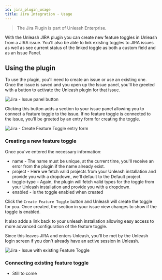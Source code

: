 ```yaml
---
id: jira_plugin_usage
title: Jira Integration - Usage
---
```


> The Jira Plugin is part of Unleash Enterprise.

With the Unleash JIRA plugin you can create new feature toggles in Unleash from a JIRA issue. You'll also be able to link existing toggles to JIRA issues as well as see current status of the linked toggle as both a custom field and as an Issue Panel.

## Using the plugin

To use the plugin, you'll need to create an issue or use an existing one. Once the issue is saved and you open up the Issue panel, you'll be greeted with a button to activate the Unleash plugin for that issue.

![Jira - Issue panel button](/img/jira_issue_panel_button.png)

Clicking this button adds a section to your issue panel allowing you to connect a feature toggle to the issue. If no feature toggle is connected to the issue, you'll be greeted by an entry form for creating the toggle.

![Jira - Create Feature Toggle entry form](/img/jira_create_feature_toggle.png)

### Creating a new feature toggle

Once you've entered the necessary information:

- name - The name must be unique, at the current time, you'll receive an error from the plugin if the name already exist.
- project - Here we fetch valid projects from your Unleash installation and provide you with a dropdown, we'll default to the Default project.
- toggle-type - Again, the plugin will fetch valid types for the toggle from your Unleash installation and provide you with a dropdown.
- enabled - Is the toggle enabled when created

Click the `Create Feature Toggle` button and Unleash will create the toggle for you. Once created, the section in your issue view changes to show if the toggle is enabled.

It also adds a link back to your unleash installation allowing easy access to more advanced configuration of the feature toggle.

Since this leaves JIRA and enters Unleash, you'll be met by the Unleash login screen if you don't already have an active session in Unleash.

![Jira - Issue with existing Feature Toggle](/img/jira_existing_feature_toggle.png)

### Connecting existing feature toggle

- Still to come
